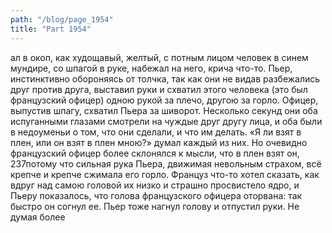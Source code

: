 ```yaml
---
path: "/blog/page_1954"
title: "Part 1954"
---
```


ал в окоп, как худощавый, желтый, с потным лицом человек в синем мундире, со шпагой в руке, набежал на него, крича что-то. Пьер, инстинктивно обороняясь от толчка, так как они не видав разбежались друг против друга, выставил руки и схватил этого человека (это был французский офицер) одною рукой за плечо, другою за горло. Офицер, выпустив шпагу, схватил Пьера за шиворот.
Несколько секунд они оба испуганными глазами смотрели на чуждые друг другу лица, и оба были в недоуменьи о том, что они сделали, и что им делать. «Я ли взят в плен, или он взят в плен мною?» думал каждый из них. Но очевидно французский офицер более склонялся к мысли, что в плен взят он, 237потому что сильная рука Пьера, движимая невольным страхом, всё крепче и крепче сжимала его горло. Француз что-то хотел сказать, как вдруг над самою головой их низко и страшно просвистело ядро, и Пьеру показалось, что голова французского офицера оторвана: так быстро он согнул ее.
Пьер тоже нагнул голову и отпустил руки. Не думая более 
